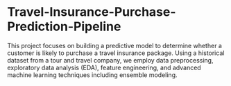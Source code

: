 # Travel-Insurance-Purchase-Prediction-Pipeline
This project focuses on building a predictive model to determine whether a customer is likely to purchase a travel insurance package. Using a historical dataset from a tour and travel company, we employ data preprocessing, exploratory data analysis (EDA), feature engineering, and advanced machine learning techniques including ensemble modeling.
